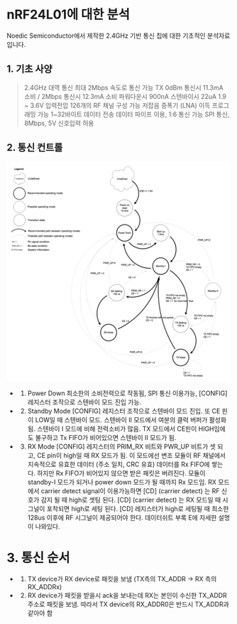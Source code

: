 # nRF24L01에 대한 분석

Noedic Semiconductor에서 제작한 2.4GHz 기반 통신 칩에 대한 기초적인 분석자료입니다.

## 1. 기초 사양

> 2.4GHz 대역 통신
> 최대 2Mbps 속도로 통신 가능
> TX 0dBm 통신시 11.3mA 소비 / 2Mbps 통신시 12.3mA 소비
> 파워다운시 900nA
> 스텐바이시 22uA
> 1.9 ~ 3.6V 입력전압
> 126개의 RF 채널 구성 가능
> 저잡음 증폭기 (LNA) 이득 프로그래밍 가능
> 1~32바이트 데이터 전송
> 데이터 파이프 이용, 1:6 통신 가능
> SPI 통신, 8Mbps, 5V 신호입력 허용

## 2. 통신 컨트롤

![image-20200621105928061](./flowchart.png)

 - 1) Power Down
최소한의 소비전력으로 작동됨, SPI 통신 이용가능, [CONFIG] 레지스터 조작으로 스텐바이 모드 진입 가능.
 - 2) Standby Mode
[CONFIG] 레지스터 조작으로 스텐바이 모드 진입. 또 CE 핀이 LOW일 때 스텐바이 모드.
스텐바이 II 모드에서 여분의 클럭 버퍼가 활성화됨. 스텐바이 I 모드에 비해 전력소비가 많음. TX 모드에서 CE핀이 HIGH임에도 불구하고 Tx FIFO가 비어있으면 스텐바이 II 모드가 됨.

 - 3) RX Mode
[CONFIG] 레지스터의 PRIM_RX 비트와 PWR_UP 비트가 셋 되고, CE pin이 high일 때 RX 모드가 됨.
이 모드에선 변조 모듈이 RF 채널에서 지속적으로 유효한 데이터 (주소 일치, CRC 유효) 데이터를 Rx FIFO에 쌓는다. 하지만 Rx FIFO가 비어있지 않으면 받은 패킷은 버려진다. 
모듈이 standby-I 모드가 되거나 power down 모드가 될 때까지 Rx 모드임.
RX 모드에서 carrier detect signal이 이용가능하면 [CD] (carrier detect) 는 RF 신호가 감지 될 때 high로 셋팅 된다. [CD] (carrier detect) 는 RX 모드일 때 시그널이 포착되면 high로 세팅 된다.
[CD] 레지스터가 high로 세팅될 때 최소한 128us 이후에 RF 시그널이 제공되어야 한다.
데이터쉬트 부록 E에 자세한 설명이 나와있다.

# 3. 통신 순서

 - 1) TX device가 RX device로 패킷을 보냄 (TX측의 TX_ADDR -> RX 측의 RX_ADDRx)
 - 2) RX device가 패킷을 받을시 ack을 보내는데 RX는 본인이 수신한 TX_ADDR 주소로 패킷을 보냄. 따라서 TX device의 RX_ADDR0은 반드시 TX_ADDR과 같아야 함